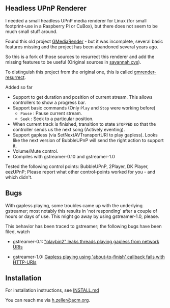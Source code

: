 Headless UPnP Renderer
----------------------

I needed a small headless UPnP media renderer for Linux (for small footprint-use
in a Raspberry Pi or CuBox), but there does not seem to be much small stuff
around.

Found this old project [GMediaRender][orig-project] - but it
was incomplete, several basic features missing and the project has been
abandoned several years ago.

So this is a fork of those sources to resurrect this renderer and add the
missing features to be useful (Original sources in [savannah cvs][orig-cvs]).

To distinguish this project from the original one, this is called
[gmrender-resurrect](http://github.com/hzeller/gmrender-resurrect).

Added so far
  * Support to get duration and position of current stream. This allows
    controllers to show a progress bar.
  * Support basic commands (Only `Play` and `Stop` were working before)
     - `Pause`  : Pause current stream.
     - `Seek`   : Seek to a particular position.
  * When current track is finished, transition to state `STOPPED`
    so that the controller sends us the next song (Actively eventing).
  * Support gapless (via SetNextAVTransportURI to play gapless). Looks like
    the next version of BubbleUPnP will send the right action to support it.
  * Volume/Mute control.
  * Compiles with gstreamer-0.10 and gstreamer-1.0

Tested the following control points: BubbleUPnP, 2Player, DK Player, eezUPnP;
Please report what other control-points worked for you - and which didn't.

Bugs
----

With gapless playing, some troubles came up with the underlying
gstreamer; most notably this results in 'not responding' after a couple of
hours or days of use. This might go away by using gstreamer-1.0, please.

This behavior has been traced to gstreamer; the following bugs have been
filed, watch
   - gstreamer-0.1: ["playbin2" leaks threads playing gapless from network URIs](https://bugzilla.gnome.org/show_bug.cgi?id=698750)

   - gstreamer-1.0: [Gapless playing using 'about-to-finish' callback fails with HTTP-URIs](https://bugzilla.gnome.org/show_bug.cgi?id=698306)

Installation
------------
For installation instructions, see [INSTALL.md](./INSTALL.md)

You can reach me via <h.zeller@acm.org>.



[orig-project]: http://gmrender.nongnu.org/
[orig-cvs]:http://cvs.savannah.gnu.org/viewvc/gmrender/?root=gmrender

